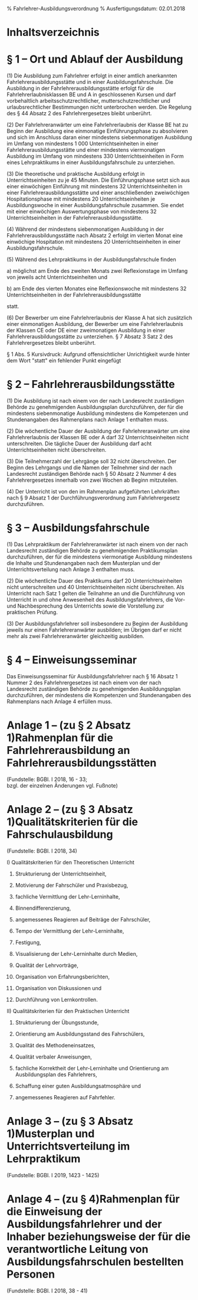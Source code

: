 % Fahrlehrer-Ausbildungsverordnung
% Ausfertigungsdatum: 02.01.2018
 
# Inhaltsverzeichnis

# § 1 – Ort und Ablauf der Ausbildung

(1) Die Ausbildung zum Fahrlehrer erfolgt in einer amtlich anerkannten Fahrlehrerausbildungsstätte und in einer Ausbildungsfahrschule. Die Ausbildung in der Fahrlehrerausbildungsstätte erfolgt für die Fahrlehrerlaubnisklassen BE und A in geschlossenen Kursen und darf vorbehaltlich arbeitsschutzrechtlicher, mutterschutzrechtlicher und urlaubsrechtlicher Bestimmungen nicht unterbrochen werden. Die Regelung des § 44 Absatz 2 des Fahrlehrergesetzes bleibt unberührt.

(2) Der Fahrlehreranwärter um eine Fahrlehrerlaubnis der Klasse BE hat zu Beginn der Ausbildung eine einmonatige Einführungsphase zu absolvieren und sich im Anschluss daran einer mindestens siebenmonatigen Ausbildung im Umfang von mindestens 1 000 Unterrichtseinheiten in einer Fahrlehrerausbildungsstätte und einer mindestens viermonatigen Ausbildung im Umfang von mindestens 330 Unterrichtseinheiten in Form eines Lehrpraktikums in einer Ausbildungsfahrschule zu unterziehen.

(3) Die theoretische und praktische Ausbildung erfolgt in Unterrichtseinheiten zu je 45 Minuten. Die Einführungsphase setzt sich aus einer einwöchigen Einführung mit mindestens 32 Unterrichtseinheiten in einer Fahrlehrerausbildungsstätte und einer anschließenden zweiwöchigen Hospitationsphase mit mindestens 20 Unterrichtseinheiten je Ausbildungswoche in einer Ausbildungsfahrschule zusammen. Sie endet mit einer einwöchigen Auswertungsphase von mindestens 32 Unterrichtseinheiten in der Fahrlehrerausbildungsstätte.

(4) Während der mindestens siebenmonatigen Ausbildung in der Fahrlehrerausbildungsstätte nach Absatz 2 erfolgt im vierten Monat eine einwöchige Hospitation mit mindestens 20 Unterrichtseinheiten in einer Ausbildungsfahrschule.

(5) Während des Lehrpraktikums in der Ausbildungsfahrschule finden

a) möglichst am Ende des zweiten Monats zwei Reflexionstage im Umfang von jeweils acht Unterrichtseinheiten und

b) am Ende des vierten Monates eine Reflexionswoche mit mindestens 32 Unterrichtseinheiten in der Fahrlehrerausbildungsstätte

statt.

(6) Der Bewerber um eine Fahrlehrerlaubnis der Klasse A hat sich zusätzlich einer einmonatigen Ausbildung, der Bewerber um eine Fahrlehrerlaubnis der Klassen CE oder DE einer zweimonatigen Ausbildung in einer Fahrlehrerausbildungsstätte zu unterziehen. § 7 Absatz 3 Satz 2 des Fahrlehrergesetzes bleibt unberührt.

§ 1 Abs. 5 Kursivdruck: Aufgrund offensichtlicher Unrichtigkeit wurde hinter dem Wort "statt" ein fehlender Punkt eingefügt

# § 2 – Fahrlehrerausbildungsstätte

(1) Die Ausbildung ist nach einem von der nach Landesrecht zuständigen Behörde zu genehmigenden Ausbildungsplan durchzuführen, der für die mindestens siebenmonatige Ausbildung mindestens die Kompetenzen und Stundenangaben des Rahmenplans nach Anlage 1 enthalten muss.

(2) Die wöchentliche Dauer der Ausbildung der Fahrlehreranwärter um eine Fahrlehrerlaubnis der Klassen BE oder A darf 32 Unterrichtseinheiten nicht unterschreiten. Die tägliche Dauer der Ausbildung darf acht Unterrichtseinheiten nicht überschreiten.

(3) Die Teilnehmerzahl der Lehrgänge soll 32 nicht überschreiten. Der Beginn des Lehrgangs und die Namen der Teilnehmer sind der nach Landesrecht zuständigen Behörde nach § 50 Absatz 2 Nummer 4 des Fahrlehrergesetzes innerhalb von zwei Wochen ab Beginn mitzuteilen.

(4) Der Unterricht ist von den im Rahmenplan aufgeführten Lehrkräften nach § 9 Absatz 1 der Durchführungsverordnung zum Fahrlehrergesetz durchzuführen.

# § 3 – Ausbildungsfahrschule

(1) Das Lehrpraktikum der Fahrlehreranwärter ist nach einem von der nach Landesrecht zuständigen Behörde zu genehmigenden Praktikumsplan durchzuführen, der für die mindestens viermonatige Ausbildung mindestens die Inhalte und Stundenangaben nach dem Musterplan und der Unterrichtsverteilung nach Anlage 3 enthalten muss.

(2) Die wöchentliche Dauer des Praktikums darf 20 Unterrichtseinheiten nicht unterschreiten und 40 Unterrichtseinheiten nicht überschreiten. Als Unterricht nach Satz 1 gelten die Teilnahme an und die Durchführung von Unterricht in und ohne Anwesenheit des Ausbildungsfahrlehrers, die Vor- und Nachbesprechung des Unterrichts sowie die Vorstellung zur praktischen Prüfung.

(3) Der Ausbildungsfahrlehrer soll insbesondere zu Beginn der Ausbildung jeweils nur einen Fahrlehreranwärter ausbilden; im Übrigen darf er nicht mehr als zwei Fahrlehreranwärter gleichzeitig ausbilden.

# § 4 – Einweisungsseminar

Das Einweisungsseminar für Ausbildungsfahrlehrer nach § 16 Absatz 1 Nummer 2 des Fahrlehrergesetzes ist nach einem von der nach Landesrecht zuständigen Behörde zu genehmigenden Ausbildungsplan durchzuführen, der mindestens die Kompetenzen und Stundenangaben des Rahmenplans nach Anlage 4 erfüllen muss.

# Anlage 1 – (zu § 2 Absatz 1)Rahmenplan für die Fahrlehrerausbildung an Fahrlehrerausbildungsstätten

(Fundstelle: BGBl. I 2018, 16 - 33;  
bzgl. der einzelnen Änderungen vgl. Fußnote)

# Anlage 2 – (zu § 3 Absatz 1)Qualitätskriterien für die Fahrschulausbildung

(Fundstelle: BGBl. I 2018, 34)

I) Qualitätskriterien für den Theoretischen Unterricht

1. Strukturierung der Unterrichtseinheit,

2. Motivierung der Fahrschüler und Praxisbezug,

3. fachliche Vermittlung der Lehr-Lerninhalte,

4. Binnendifferenzierung,

5. angemessenes Reagieren auf Beiträge der Fahrschüler,

6. Tempo der Vermittlung der Lehr-Lerninhalte,

7. Festigung,

8. Visualisierung der Lehr-Lerninhalte durch Medien,

9. Qualität der Lehrvorträge,

10. Organisation von Erfahrungsberichten,

11. Organisation von Diskussionen und

12. Durchführung von Lernkontrollen.

II) Qualitätskriterien für den Praktischen Unterricht

1. Strukturierung der Übungsstunde,

2. Orientierung am Ausbildungsstand des Fahrschülers,

3. Qualität des Methodeneinsatzes,

4. Qualität verbaler Anweisungen,

5. fachliche Korrektheit der Lehr-Lerninhalte und Orientierung am Ausbildungsplan des Fahrlehrers,

6. Schaffung einer guten Ausbildungsatmosphäre und

7. angemessenes Reagieren auf Fahrfehler.

# Anlage 3 – (zu § 3 Absatz 1)Musterplan und Unterrichtsverteilung im Lehrpraktikum

(Fundstelle: BGBl. I 2019, 1423 - 1425)

# Anlage 4 – (zu § 4)Rahmenplan für die Einweisung der Ausbildungsfahrlehrer und der Inhaber beziehungsweise der für die verantwortliche Leitung von Ausbildungsfahrschulen bestellten Personen

(Fundstelle: BGBl. I 2018, 38 - 41)
